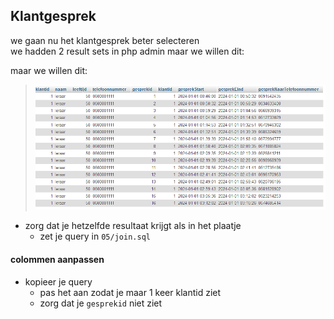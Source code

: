 ## Klantgesprek

we gaan nu het klantgesprek beter selecteren  
we hadden 2 result sets in php admin maar we willen dit:

maar we willen dit:
> ![](img/joinresult.PNG)

- zorg dat je hetzelfde resultaat krijgt als in het plaatje
    - zet je query in `05/join.sql`

#### colommen aanpassen

- kopieer je query
    - pas het aan zodat je maar 1 keer klantid ziet
    - zorg dat je `gesprekid` niet ziet


